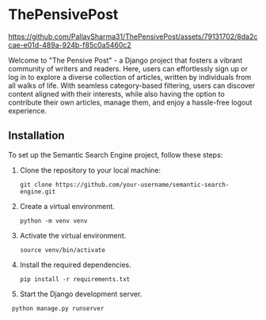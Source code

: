 # ThePensivePost



https://github.com/PallavSharma31/ThePensivePost/assets/79131702/8da2ccae-e01d-489a-924b-f85c0a5460c2


Welcome to "The Pensive Post" - a Django project that fosters a vibrant community of writers and readers. Here, users can effortlessly sign up or log in to explore a diverse collection of articles, written by individuals from all walks of life. With seamless category-based filtering, users can discover content aligned with their interests, while also having the option to contribute their own articles, manage them, and enjoy a hassle-free logout experience. 

## Installation

To set up the Semantic Search Engine project, follow these steps:

1. Clone the repository to your local machine:

   ```shell
   git clone https://github.com/your-username/semantic-search-engine.git
 2. Create a virtual environment.

    ```shell
    python -m venv venv

 3. Activate the virtual environment.

    ```shell
    source venv/bin/activate

 4. Install the required dependencies.

    ```shell
    pip install -r requirements.txt

  5. Start the Django development server.

   ```shell
    python manage.py runserver  

